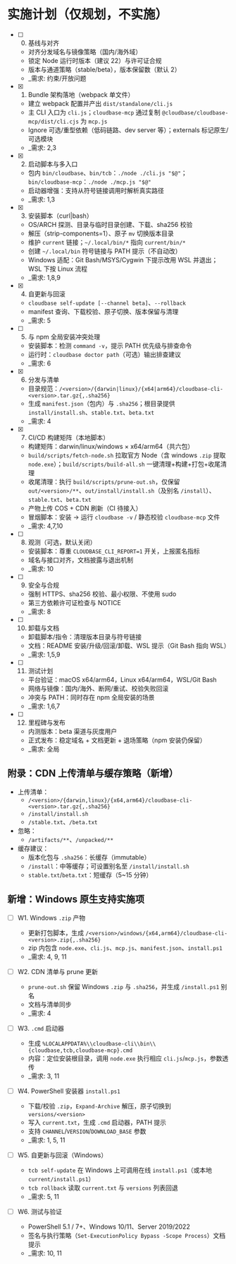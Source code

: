 # 实施计划（仅规划，不实施）

- [ ] 0. 基线与对齐
  - 对齐分发域名与镜像策略（国内/海外域）
  - 锁定 Node 运行时版本（建议 22）与许可证合规
  - 版本与通道策略（stable/beta），版本保留数（默认 2）
  - _需求: 约束/开放问题

- [x] 1. Bundle 架构落地（webpack 单文件）
  - 建立 webpack 配置并产出 `dist/standalone/cli.js`
  - 主 CLI 入口为 `cli.js`；`cloudbase-mcp` 通过复制 `@cloudbase/cloudbase-mcp/dist/cli.cjs` 为 `mcp.js`
  - Ignore 可选/重型依赖（低码链路、dev server 等）；externals 标记原生/可选模块
  - _需求: 2,3

- [x] 2. 启动脚本与多入口
  - 包内 `bin/cloudbase`、`bin/tcb`：`./node ./cli.js "$@"`；`bin/cloudbase-mcp`：`./node ./mcp.js "$@"`
  - 启动器增强：支持从符号链接调用时解析真实路径
  - _需求: 1,3

- [x] 3. 安装脚本（curl|bash）
  - OS/ARCH 探测、目录与临时目录创建、下载、sha256 校验
  - 解压（strip-components=1）、原子 `mv` 切换版本目录
  - 维护 `current` 链接；`~/.local/bin/*` 指向 `current/bin/*`
  - 创建 `~/.local/bin` 符号链接与 PATH 提示（不自动改）
  - Windows 适配：Git Bash/MSYS/Cygwin 下提示改用 WSL 并退出；WSL 下按 Linux 流程
  - _需求: 1,8,9

- [x] 4. 自更新与回滚
  - `cloudbase self-update [--channel beta]`、`--rollback`
  - manifest 查询、下载校验、原子切换、版本保留与清理
  - _需求: 5

- [ ] 5. 与 npm 全局安装冲突处理
  - 安装脚本：检测 `command -v`，提示 PATH 优先级与排查命令
  - 运行时：`cloudbase doctor path`（可选）输出排查建议
  - _需求: 6

- [x] 6. 分发与清单
  - 目录规范：`/<version>/{darwin|linux}/{x64|arm64}/cloudbase-cli-<version>.tar.gz{,.sha256}`
  - 生成 `manifest.json`（包内）与 `.sha256`；根目录提供 `install/install.sh`、`stable.txt`、`beta.txt`
  - _需求: 4

- [x] 7. CI/CD 构建矩阵（本地脚本）
  - 构建矩阵：darwin/linux/windows × x64/arm64（共六包）
  - `build/scripts/fetch-node.sh` 拉取官方 Node（含 windows `.zip` 提取 `node.exe`）；`build/scripts/build-all.sh` 一键清理+构建+打包+收尾清理
  - 收尾清理：执行 `build/scripts/prune-out.sh`，仅保留 `out/<version>/**`、`out/install/install.sh`（及别名 `/install`）、`stable.txt`、`beta.txt`
  - 产物上传 COS + CDN 刷新（CI 待接入）
  - 冒烟脚本：安装 -> 运行 `cloudbase -v` / 静态校验 `cloudbase-mcp` 文件
  - _需求: 4,7,10

- [ ] 8. 观测（可选，默认关闭）
  - 安装脚本：尊重 `CLOUDBASE_CLI_REPORT=1` 开关，上报匿名指标
  - 域名与接口对齐，文档披露与退出机制
  - _需求: 10

- [ ] 9. 安全与合规
  - 强制 HTTPS、sha256 校验、最小权限、不使用 sudo
  - 第三方依赖许可证检查与 NOTICE
  - _需求: 8

- [ ] 10. 卸载与文档
  - 卸载脚本/指令：清理版本目录与符号链接
  - 文档：README 安装/升级/回滚/卸载、WSL 提示（Git Bash 指向 WSL）
  - _需求: 1,5,9

- [ ] 11. 测试计划
  - 平台验证：macOS x64/arm64，Linux x64/arm64，WSL/Git Bash
  - 网络与镜像：国内/海外、断网/重试、校验失败回滚
  - 冲突与 PATH：同时存在 npm 全局安装的场景
  - _需求: 1,6,7

- [ ] 12. 里程碑与发布
  - 内测版本：beta 渠道与灰度用户
  - 正式发布：稳定域名 + 文档更新 + 退场策略（npm 安装仍保留）
  - _需求: 全局

## 附录：CDN 上传清单与缓存策略（新增）
- 上传清单：
  - `/<version>/{darwin,linux}/{x64,arm64}/cloudbase-cli-<version>.tar.gz{,.sha256}`
  - `/install/install.sh`
  - `/stable.txt`、`/beta.txt`
- 忽略：
  - `/artifacts/**`、`/unpacked/**`
- 缓存建议：
  - 版本化包与 `.sha256`：长缓存（immutable）
  - `/install`：中等缓存；可设置别名至 `/install/install.sh`
  - `stable.txt`/`beta.txt`：短缓存（5~15 分钟）

## 新增：Windows 原生支持实施项

- [ ] W1. Windows `.zip` 产物
  - 更新打包脚本，生成 `/<version>/windows/{x64,arm64}/cloudbase-cli-<version>.zip{,.sha256}`
  - zip 内包含 `node.exe`、`cli.js`、`mcp.js`、`manifest.json`、`install.ps1`
  - _需求: 4, 9, 11

- [ ] W2. CDN 清单与 prune 更新
  - `prune-out.sh` 保留 Windows `.zip` 与 `.sha256`，并生成 `/install.ps1` 别名
  - 文档与清单同步
  - _需求: 4

- [ ] W3. `.cmd` 启动器
  - 生成 `%LOCALAPPDATA%\\cloudbase-cli\\bin\\{cloudbase,tcb,cloudbase-mcp}.cmd`
  - 内容：定位安装根目录，调用 `node.exe` 执行相应 `cli.js`/`mcp.js`，参数透传
  - _需求: 3, 11

- [ ] W4. PowerShell 安装器 `install.ps1`
  - 下载/校验 `.zip`，`Expand-Archive` 解压，原子切换到 `versions/<version>`
  - 写入 `current.txt`，生成 `.cmd` 启动器，PATH 提示
  - 支持 `CHANNEL`/`VERSION`/`DOWNLOAD_BASE` 参数
  - _需求: 1, 5, 11

- [ ] W5. 自更新与回滚（Windows）
  - `tcb self-update` 在 Windows 上可调用在线 `install.ps1`（或本地 `current/install.ps1`）
  - `tcb rollback` 读取 `current.txt` 与 `versions` 列表回退
  - _需求: 5, 11

- [ ] W6. 测试与验证
  - PowerShell 5.1 / 7+、Windows 10/11、Server 2019/2022
  - 签名与执行策略（`Set-ExecutionPolicy Bypass -Scope Process`）文档提示
  - _需求: 10, 11
